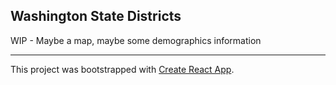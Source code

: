 ## Washington State Districts
WIP - Maybe a map, maybe some demographics information
___
This project was bootstrapped with [Create React App](https://github.com/facebookincubator/create-react-app).
